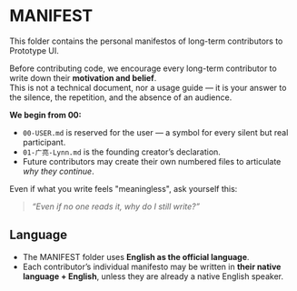 # MANIFEST

This folder contains the personal manifestos of long-term contributors to Prototype UI.

Before contributing code, we encourage every long-term contributor to write down their **motivation and belief**.  
This is not a technical document, nor a usage guide — it is your answer to the silence, the repetition, and the absence of an audience.

**We begin from 00:**

- `00-USER.md` is reserved for the user — a symbol for every silent but real participant.
- `01-广亮-Lynn.md` is the founding creator’s declaration.
- Future contributors may create their own numbered files to articulate _why they continue_.

Even if what you write feels "meaningless", ask yourself this:

> _“Even if no one reads it, why do I still write?”_

## Language

- The MANIFEST folder uses **English as the official language**.
- Each contributor’s individual manifesto may be written in **their native language + English**, unless they are already a native English speaker.